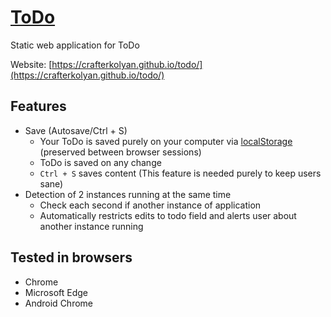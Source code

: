 # [ToDo](https://crafterkolyan.github.io/todo/)

Static web application for ToDo

Website: [https://crafterkolyan.github.io/todo/](https://crafterkolyan.github.io/todo/)

## Features
- Save (Autosave/Ctrl + S)
    - Your ToDo is saved purely on your computer via [localStorage](https://developer.mozilla.org/en-US/docs/Web/API/Window/localStorage) (preserved between browser sessions)
    - ToDo is saved on any change
    - `Ctrl + S` saves content (This feature is needed purely to keep users sane)
- Detection of 2 instances running at the same time
    - Check each second if another instance of application
    - Automatically restricts edits to todo field and alerts user about another instance running

## Tested in browsers
- Chrome
- Microsoft Edge
- Android Chrome
